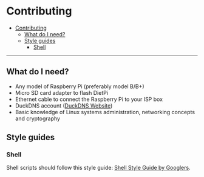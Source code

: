 # Contributing

- [Contributing](#contributing)
  - [What do I need?](#what-do-i-need)
  - [Style guides](#style-guides)
    - [Shell](#shell)

---

## What do I need?

- Any model of Raspberry Pi (preferably model B/B+)
- Micro SD card adapter to flash DietPi
- Ethernet cable to connect the Raspberry Pi to your ISP box
- DuckDNS account ([DuckDNS Website](https://www.duckdns.org/))
- Basic knowledge of Linux systems administration, networking concepts and cryptography

## Style guides

### Shell

Shell scripts should follow this style guide: [Shell Style Guide by Googlers](https://google.github.io/styleguide/shellguide.html).
